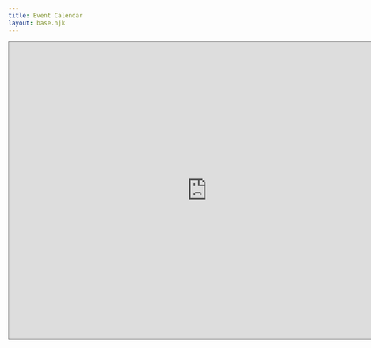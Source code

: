 ```yaml
---
title: Event Calendar
layout: base.njk
---
```


<iframe src="https://calendar.google.com/calendar/embed?height=600&wkst=1&ctz=America%2FChicago&showPrint=0&showTitle=0&src=ZXhlY0Bpb3dhY2l0eWRzYS5vcmc&color=%23039BE5" style="border:solid 1px #777" width="800" height="600" frameborder="0" scrolling="no"></iframe>